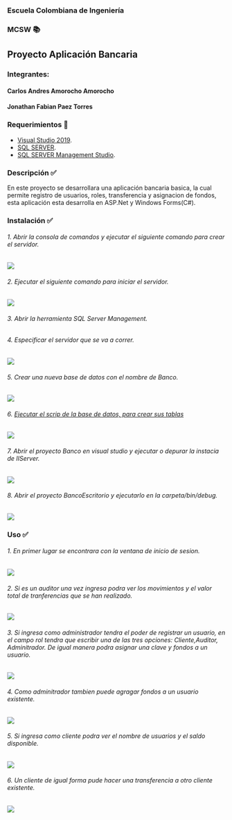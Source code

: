 ### Escuela Colombiana de Ingeniería

### MCSW 📚
## Proyecto Aplicación Bancaria
### Integrantes:
#### Carlos Andres Amorocho Amorocho
#### Jonathan Fabian Paez Torres
### Requerimientos 📜
* [Visual Studio 2019](https://visualstudio.microsoft.com/es/thank-you-downloading-visual-studio/?sku=Community&rel=16).
* [SQL SERVER](https://www.microsoft.com/es-co/download/details.aspx?id=101064).
* [SQL SERVER Management Studio](https://aka.ms/ssmsfullsetup).

### Descripción ✅
En este proyecto se desarrollara una aplicación bancaria basica, la cual permite registro de usuarios, roles, transferencia y asignacion de fondos, esta aplicación esta desarrolla en ASP.Net y Windows Forms(C#). 

### Instalación ✅

###### 1. Abrir la consola de comandos y ejecutar el siguiente comando para crear el servidor.
  ![](https://github.com/jfpazto/ProyectofinalMCSW/blob/master/IMG/createdbsql.PNG)
###### 2. Ejecutar el siguiente comando para iniciar el servidor.
  ![](https://github.com/jfpazto/ProyectofinalMCSW/blob/master/IMG/startVaviya.PNG)
###### 3. Abrir la herramienta SQL Server Management.
###### 4. Especificar el servidor que se va a correr.
  ![](https://github.com/jfpazto/ProyectofinalMCSW/blob/master/IMG/confmana.PNG)
###### 5. Crear una nueva base de datos con el nombre de Banco.
  ![](https://github.com/jfpazto/ProyectofinalMCSW/blob/master/IMG/newData.PNG)
###### 6. [Ejecutar el scrip de la base de datos, para crear sus tablas](https://github.com/jfpazto/CopiaMCSW/blob/master/ScriptBase.sql)
  ![](https://github.com/jfpazto/ProyectofinalMCSW/blob/master/IMG/basededatosex.PNG)
###### 7. Abrir el proyecto Banco en visual studio y ejecutar o depurar la instacia de IIServer.
  ![](https://github.com/jfpazto/ProyectofinalMCSW/blob/master/IMG/iserver.PNG)
###### 8. Abrir el proyecto BancoEscritorio y ejecutarlo en la carpeta/bin/debug.
  ![](https://github.com/jfpazto/ProyectofinalMCSW/blob/master/IMG/ejecutarApp.PNG)

### Uso ✅

###### 1. En primer lugar se encontrara con la ventana de inicio de sesion.
![](https://github.com/jfpazto/ProyectofinalMCSW/blob/master/IMG/FormInicio.PNG)
###### 2. Si es un auditor una vez ingresa podra ver los movimientos y el valor total de tranferencias que se han realizado.
![](https://github.com/jfpazto/ProyectofinalMCSW/blob/master/IMG/FormAuditor.PNG)
###### 3. Si ingresa como administrador tendra el poder de registrar un usuario, en el campo rol tendra que escribir una de las tres opciones: Cliente,Auditor, Adminitrador. De igual manera podra asignar una clave y fondos a un usuario.
![](https://github.com/jfpazto/ProyectofinalMCSW/blob/master/IMG/FormAdminRegistro.PNG)
###### 4. Como adminitrador tambien puede agragar fondos a un usuario existente.
![](https://github.com/jfpazto/ProyectofinalMCSW/blob/master/IMG/AdminTRans.PNG)
###### 5. Si ingresa como cliente podra ver el nombre de usuarios y el saldo disponible.
![](https://github.com/jfpazto/ProyectofinalMCSW/blob/master/IMG/FormCliente.PNG)
###### 6. Un cliente de igual forma pude hacer una transferencia a otro cliente existente.
![](https://github.com/jfpazto/ProyectofinalMCSW/blob/master/IMG/EnviarCliente.PNG)
